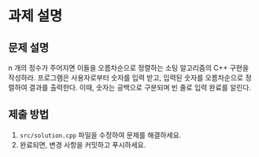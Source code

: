 # 과제 설명

## 문제 설명
n 개의 정수가 주어지면 이들을 오름차순으로 정렬하는 소팅 알고리즘의 C++ 구현을 작성하라. 프로그램은 사용자로부터 숫자를 입력 받고, 입력된 숫자를 오름차순으로 정렬하여 결과를 출력한다. 이때, 숫자는 공백으로 구분되며 빈 줄로 입력 완료를 알린다.

## 제출 방법
1. `src/solution.cpp` 파일을 수정하여 문제를 해결하세요.
2. 완료되면, 변경 사항을 커밋하고 푸시하세요.
